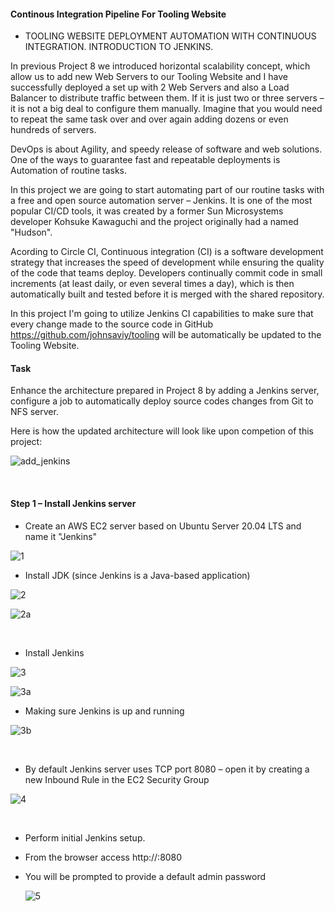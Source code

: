 
#### Continous Integration Pipeline For Tooling Website

- TOOLING WEBSITE DEPLOYMENT AUTOMATION WITH CONTINUOUS INTEGRATION. INTRODUCTION TO JENKINS.

In previous Project 8 we introduced horizontal scalability concept, which allow us to add new Web Servers to our Tooling Website and I have successfully deployed a set up with 2 Web Servers and also a Load Balancer to distribute traffic between them. If it is just two or three servers – it is not a big deal to configure them manually. Imagine that you would need to repeat the same task over and over again adding dozens or even hundreds of servers.

DevOps is about Agility, and speedy release of software and web solutions. One of the ways to guarantee fast and repeatable deployments is Automation of routine tasks.

In this project we are going to start automating part of our routine tasks with a free and open source automation server – Jenkins. It is one of the most popular CI/CD tools, it was created by a former Sun Microsystems developer Kohsuke Kawaguchi and the project originally had a named "Hudson".

Acording to Circle CI, Continuous integration (CI) is a software development strategy that increases the speed of development while ensuring the quality of the code that teams deploy. Developers continually commit code in small increments (at least daily, or even several times a day), which is then automatically built and tested before it is merged with the shared repository.

In this project I'm going to utilize Jenkins CI capabilities to make sure that every change made to the source code in GitHub https://github.com/johnsaviy/tooling will be automatically be updated to the Tooling Website.


#### Task

Enhance the architecture prepared in Project 8 by adding a Jenkins server, configure a job to automatically deploy source codes changes from Git to NFS server.

Here is how the updated architecture will look like upon competion of this project:

![add_jenkins](https://user-images.githubusercontent.com/93729559/166098176-ff23f42f-f291-4bb4-abf9-5d00febea3ef.png)



<br>

#### Step 1 – Install Jenkins server

- Create an AWS EC2 server based on Ubuntu Server 20.04 LTS and name it "Jenkins"

![1](https://user-images.githubusercontent.com/93729559/166101546-dbbb38cb-4e5c-4540-b852-37e6139147a2.png)


- Install JDK (since Jenkins is a Java-based application)


![2](https://user-images.githubusercontent.com/93729559/166101550-97c74f48-f49e-4b91-ab6d-8e0271d7ed2a.png)


![2a](https://user-images.githubusercontent.com/93729559/166101553-e5d72296-a858-4b59-a0e9-e7ee2df00095.png)


<br>

- Install Jenkins


![3](https://user-images.githubusercontent.com/93729559/166101554-281f2a5b-5c36-44fb-ae02-4055936f7f4b.png)

![3a](https://user-images.githubusercontent.com/93729559/166101556-c2fa8069-8839-46f1-b2c1-3f60a1110c60.png)


- Making sure Jenkins is up and running

![3b](https://user-images.githubusercontent.com/93729559/166101557-d046f4ec-6c98-4d29-bac6-5b4523869e68.png)


<br>


- By default Jenkins server uses TCP port 8080 – open it by creating a new Inbound Rule in the EC2 Security Group

![4](https://user-images.githubusercontent.com/93729559/166101558-85156ebc-fac2-47fd-b988-9af0f9ad12d5.png)

<br>

- Perform initial Jenkins setup.

- From the browser access http://<Jenkins-Server-Public-IP-Address-or-Public-DNS-Name>:8080

- You will be prompted to provide a default admin password
  
  ![5](https://user-images.githubusercontent.com/93729559/166101560-cf0197de-b3c8-46a2-81fd-744cfea7dda9.png)
  
  
  <br>










